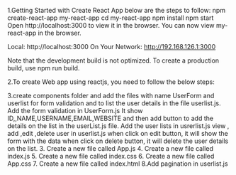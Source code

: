 
1.Getting Started with Create React App below are the steps to follow:
npm create-react-app my-react-app
cd my-react-app
npm install
npm start
Open http://localhost:3000 to view it in the browser.
You can now view my-react-app in the browser.

  Local:            http://localhost:3000
  On Your Network:  http://192.168.126.1:3000

Note that the development build is not optimized.
To create a production build, use npm run build.

2.To create Web app using reactjs, you need to follow the below steps:

3.create components folder and add the files with name UserForm and userlist for form validation and to list the user details in the file userlist.js.
Add the form validation in UserForm.js
It show ID,,NAME,USERNAME,EMAIL,WEBSITE and then add button to add the details on the list in the userList.js file.
Add the user lists in usrerlist.js
 view , add ,edit ,delete user in userlist.js
 when click on edit button, it will show the form with the data
 when click on delete button, it will delete the user details on the list.
 3. Create a new file called App.js
 4. Create a new file called index.js 
 5. Create a new file called index.css
 6. Create a new file called App.css 
 7. Create a new file called index.html 
8.Add pagination in userlist.js

